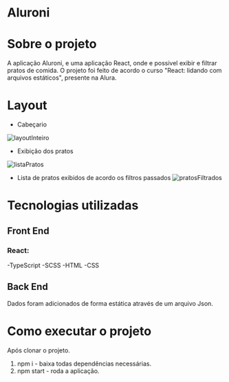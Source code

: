 # Aluroni

# Sobre o projeto 
A aplicação Aluroni, e uma aplicação React, onde e possivel exibir e filtrar pratos de comida.
O projeto foi feito de acordo o curso "React: lidando com arquivos estáticos", presente na Alura.

# Layout

- Cabeçario

![layoutInteiro](https://github.com/luc05/Aluroni/assets/27972551/b3bc835c-6dde-4f7e-80d2-e43de96ed545)

- Exibição dos pratos

![listaPratos](https://github.com/luc05/Aluroni/assets/27972551/c18c5330-2bb7-46b3-9dac-c5f6907a8571)

- Lista de pratos exibidos de acordo os filtros passados
![pratosFiltrados](https://github.com/luc05/Aluroni/assets/27972551/c3e65488-fb2e-4c52-94ca-aff799463f55)

# Tecnologias utilizadas

## Front End

### React:
-TypeScript
-SCSS
-HTML
-CSS

## Back End
Dados foram adicionados de forma estática através de um arquivo Json.

# Como executar o projeto

Após clonar o projeto.
1) npm i - baixa todas dependências necessárias.
2) npm start - roda a aplicação.
